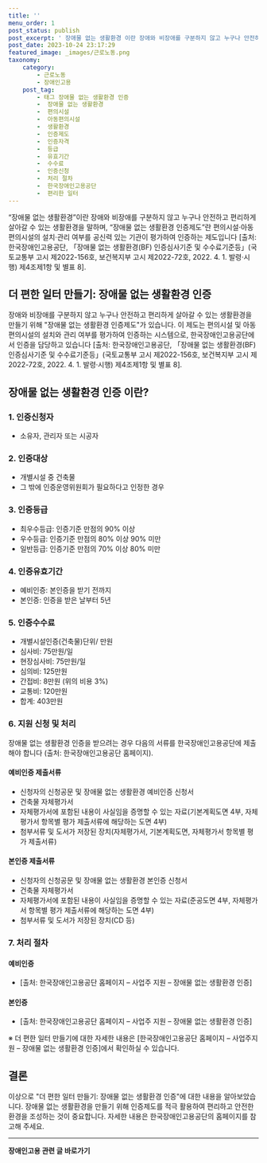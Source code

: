 ```yaml
---
title: ''
menu_order: 1
post_status: publish
post_excerpt: ' 장애물 없는 생활환경 이란 장애와 비장애를 구분하지 않고 누구나 안전하고 편리하게 살아갈 수 있는 생활환경을 말하며,  장애물 없는 생활환경 인증제도 란 편의시설 아동편의시설의 설치 관리 여부를 공신력 있는 기관이 평가하여 인증하는 제도입니다  출처  한국장애인고용공단,  장애물 없는 생활환경 BF  인증심사기준 및 수수료기준등  국토교통부 고시 제2022 156호, 보건복지부 고시 제2022 72호, 2022. 4. 1. 발령 시행  제4조제1항 및 별표 8 .'
post_date: 2023-10-24 23:17:29
featured_image: _images/근로노동.png
taxonomy:
    category:
        - 근로노동
        - 장애인고용
    post_tag:
        - 태그 장애물 없는 생활환경 인증
        -  장애물 없는 생활환경
        -  편의시설
        -  아동편의시설
        -  생활환경
        -  인증제도
        -  인증자격
        -  등급
        -  유효기간
        -  수수료
        -  인증신청
        -  처리 절차
        -  한국장애인고용공단
        -  편리한 일터
---
```




“장애물 없는 생활환경”이란 장애와 비장애를 구분하지 않고 누구나 안전하고 편리하게 살아갈 수 있는 생활환경을 말하며, “장애물 없는 생활환경 인증제도”란 편의시설·아동편의시설의 설치·관리 여부를 공신력 있는 기관이 평가하여 인증하는 제도입니다 [출처: 한국장애인고용공단, 「장애물 없는 생활환경(BF) 인증심사기준 및 수수료기준등」(국토교통부 고시 제2022-156호, 보건복지부 고시 제2022-72호, 2022. 4. 1. 발령·시행) 제4조제1항 및 별표 8].

## 더 편한 일터 만들기: 장애물 없는 생활환경 인증

장애와 비장애를 구분하지 않고 누구나 안전하고 편리하게 살아갈 수 있는 생활환경을 만들기 위해 "장애물 없는 생활환경 인증제도"가 있습니다. 이 제도는 편의시설 및 아동편의시설의 설치와 관리 여부를 평가하여 인증하는 시스템으로, 한국장애인고용공단에서 인증을 담당하고 있습니다 [출처: 한국장애인고용공단, 「장애물 없는 생활환경(BF) 인증심사기준 및 수수료기준등」(국토교통부 고시 제2022-156호, 보건복지부 고시 제2022-72호, 2022. 4. 1. 발령·시행) 제4조제1항 및 별표 8].

## 장애물 없는 생활환경 인증 이란?

### 1. 인증신청자

- 소유자, 관리자 또는 시공자

### 2. 인증대상

- 개별시설 중 건축물
- 그 밖에 인증운영위원회가 필요하다고 인정한 경우

### 3. 인증등급

- 최우수등급: 인증기준 만점의 90% 이상
- 우수등급: 인증기준 만점의 80% 이상 90% 미만
- 일반등급: 인증기준 만점의 70% 이상 80% 미만

### 4. 인증유효기간

- 예비인증: 본인증을 받기 전까지
- 본인증: 인증을 받은 날부터 5년

### 5. 인증수수료

- 개별시설인증(건축물)단위/ 만원
- 심사비: 75만원/일
- 현장심사비: 75만원/일
- 심의비: 125만원
- 간접비: 8만원 (위의 비용 3%)
- 교통비: 120만원
- 합계: 403만원

### 6. 지원 신청 및 처리

장애물 없는 생활환경 인증을 받으려는 경우 다음의 서류를 한국장애인고용공단에 제출해야 합니다 (출처: 한국장애인고용공단 홈페이지).

#### 예비인증 제출서류

- 신청자의 신청공문 및 장애물 없는 생활환경 예비인증 신청서
- 건축물 자체평가서
- 자체평가서에 포함된 내용이 사실임을 증명할 수 있는 자료(기본계획도면 4부, 자체평가서 항목별 평가 제출서류에 해당하는 도면 4부)
- 첨부서류 및 도서가 저장된 장치(자체평가서, 기본계획도면, 자체평가서 항목별 평가 제출서류)

#### 본인증 제출서류

- 신청자의 신청공문 및 장애물 없는 생활환경 본인증 신청서
- 건축물 자체평가서
- 자체평가서에 포함된 내용이 사실임을 증명할 수 있는 자료(준공도면 4부, 자체평가서 항목별 평가 제출서류에 해당하는 도면 4부)
- 첨부서류 및 도서가 저장된 장치(CD 등)

### 7. 처리 절차

#### 예비인증

- [출처: 한국장애인고용공단 홈페이지 – 사업주 지원 – 장애물 없는 생활환경 인증]

#### 본인증

- [출처: 한국장애인고용공단 홈페이지 – 사업주 지원 – 장애물 없는 생활환경 인증]

※ 더 편한 일터 만들기에 대한 자세한 내용은 [한국장애인고용공단 홈페이지 – 사업주지원 – 장애물 없는 생활환경 인증]에서 확인하실 수 있습니다.

## 결론

이상으로 "더 편한 일터 만들기: 장애물 없는 생활환경 인증"에 대한 내용을 알아보았습니다. 장애물 없는 생활환경을 만들기 위해 인증제도를 적극 활용하여 편리하고 안전한 환경을 조성하는 것이 중요합니다. 자세한 내용은 한국장애인고용공단의 홈페이지를 참고해 주세요.
<!-- wp:separator -->
<hr class="wp-block-separator has-alpha-channel-opacity"/>
<!-- /wp:separator -->

<!-- wp:group {"backgroundColor":"base","layout":{"type":"constrained"}} -->
<div class="wp-block-group has-base-background-color has-background"><!-- wp:paragraph {"align":"center","fontSize":"medium"} -->
<p class="has-text-align-center has-large-font-size"><strong>장애인고용 관련 글 바로가기</strong></p>
<!-- /wp:paragraph -->


<!-- wp:latest-posts
{"categories":[{"id":11037,"count":19,"description":"","link":"https://uknowlaw.com/category/%ec%9e%a5%ec%95%a0%ec%9d%b8%ea%b3%a0%ec%9a%a9/","name":"장애인고용","slug":"장애인고용","taxonomy":"category","parent":0,"meta":[],"_links":{"self":[{"href":"https://uknowlaw.com/wp-json/wp/v2/categories/11037"}],"collection":[{"href":"https://uknowlaw.com/wp-json/wp/v2/categories"}],"about":[{"href":"https://uknowlaw.com/wp-json/wp/v2/taxonomies/category"}],"wp:post_type":[{"href":"https://uknowlaw.com/wp-json/wp/v2/posts?categories=11037"}],"curies":[{"name":"wp","href":"https://api.w.org/{rel}","templated":true}]}}],"postsToShow":100,"excerptLength":28,"postLayout":"grid","columns":2,"featuredImageAlign":"left","featuredImageSizeSlug":"large","fontSize":"small"} /--></div>
<!-- /wp:group -->